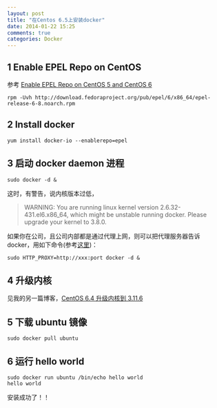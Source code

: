 ```yaml
---
layout: post
title: "在Centos 6.5上安装docker"
date: 2014-01-22 15:25
comments: true
categories: Docker
---
```


## 1 Enable EPEL Repo on CentOS

参考 [Enable EPEL Repo on CentOS 5 and CentOS 6](http://www.centosblog.com/enable-epel-repo-on-centos-5-and-centos-6/)

	rpm -Uvh http://download.fedoraproject.org/pub/epel/6/x86_64/epel-release-6-8.noarch.rpm

## 2 Install docker

	yum install docker-io --enablerepo=epel

## 3 启动 docker daemon 进程

	sudo docker -d &

这时，有警告，说内核版本过低，


> WARNING: You are running linux kernel version 2.6.32-431.el6.x86_64, which might be unstable running docker. Please upgrade your kernel to 3.8.0.

如果你在公司，且公司内部都是通过代理上网，则可以把代理服务器告诉docker，用如下命令(参考[这里](https://github.com/dotcloud/docker/issues/402))：

	sudo HTTP_PROXY=http://xxx:port docker -d &

## 4 升级内核

见我的另一篇博客，[CentOS 6.4 升级内核到 3.11.6](http://www.yanjiuyanjiu.com/blog/20131024)

## 5 下载 ubuntu 镜像

	sudo docker pull ubuntu

## 6 运行 hello world

	sudo docker run ubuntu /bin/echo hello world
	hello world

安装成功了！！
